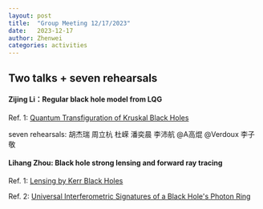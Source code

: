 ```yaml
---
layout: post
title:  "Group Meeting 12/17/2023"
date:   2023-12-17
author: Zhenwei
categories: activities
---
```




## Two talks + seven rehearsals

####  Zijing Li：Regular black hole model from LQG

Ref. 1: [Quantum Transfiguration of Kruskal Black Holes](https://journals.aps.org/prl/abstract/10.1103/PhysRevLett.121.241301)


seven rehearsals: 胡杰瑞 周立杭 杜嵘 潘奕晨 李沛航 @A高焜 @Verdoux 李子敬


####  Lihang Zhou: Black hole strong lensing and forward ray tracing

Ref. 1: [Lensing by Kerr Black Holes](https://arxiv.org/abs/1910.12873)

Ref. 2: [Universal Interferometric Signatures of a Black Hole's Photon Ring](https://arxiv.org/abs/1907.04329)




